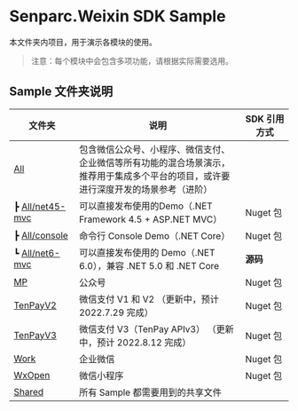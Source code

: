 # Senparc.Weixin SDK Sample

本文件夹内项目，用于演示各模块的使用。

> 注意：每个模块中会包含多项功能，请根据实际需要选用。

## Sample 文件夹说明

| 文件夹 | 说明 |  SDK 引用方式
|--------|--------|----|
|[All](Samples/All/)         |   包含微信公众号、小程序、微信支付、企业微信等所有功能的混合场景演示，<br>推荐用于集成多个平台的项目，或许要进行深度开发的场景参考（进阶） | 
| ┣ [All/net45-mvc](Samples/All/net45-mvc)						|可以直接发布使用的Demo（.NET Framework 4.5 + ASP.NET MVC）|  Nuget 包
| ┣ [All/console](Samples/All/console)			|命令行 Console Demo（.NET Core）| Nuget 包
| ┗ [All/net6-mvc](Samples/All/net6-mvc)			|可以直接发布使用的 Demo（.NET 6.0），兼容 .NET 5.0 和 .NET Core | <strong>源码<strong>
|[MP](Samples/MP/)          |   公众号 | Nuget 包
|[TenPayV2](Samples/TenPayV2/)    |   微信支付 V1 和 V2 （更新中，预计 2022.7.29 完成）  | Nuget 包
|[TenPayV3](Samples/TenPayV3/)    |   微信支付 V3（TenPay APIv3） （更新中，预计 2022.8.12 完成） | Nuget 包
|[Work](Samples/Work/)        |   企业微信 | Nuget 包
|[WxOpen](Samples/WxOpen/)      |   微信小程序 | Nuget 包
|[Shared](Samples/Shared)      |   所有 Sample 都需要用到的共享文件


